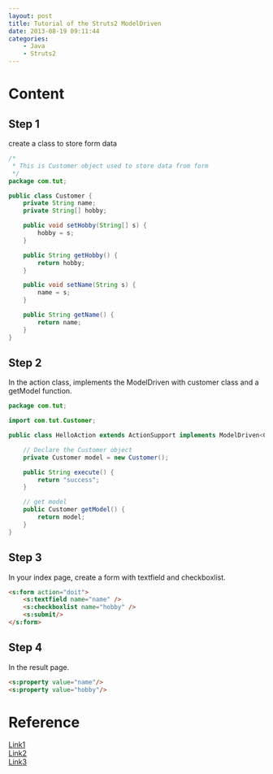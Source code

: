 ```yaml
---
layout: post
title: Tutorial of the Struts2 ModelDriven
date: 2013-08-19 09:11:44
categories:
    - Java
    - Struts2
---
```

Content
===
Step 1
---
create a class to store form data 

``` java
/*
 * This is Customer object used to store data from form
 */
package com.tut;

public class Customer {
    private String name;
    private String[] hobby;

    public void setHobby(String[] s) {
        hobby = s;
    }

    public String getHobby() {
        return hobby;
    }

    public void setName(String s) {
        name = s;
    }

    public String getName() {
        return name;
    }
}
```
Step 2
---
In the action class, implements the ModelDriven with customer class and a getModel function.

``` java
package com.tut;

import com.tut.Customer;

public class HelloAction extends ActionSupport implements ModelDriven<Customer> {

    // Declare the Customer object
    private Customer model = new Customer();

    public String execute() {
        return "success";
    }

    // get model
    public Customer getModel() {
        return model;
    }
}
```
Step 3
---
In your index page, create a form with textfield and checkboxlist.

``` html
<s:form action="doit">
    <s:textfield name="name" />
    <s:checkboxlist name="hobby" />
    <s:submit/>
</s:form>
```
Step 4
---
In the result page.

``` html
<s:property value="name"/>
<s:property value="hobby"/>
```
Reference
===
[Link1](http://www.dzone.com/tutorials/java/struts-2/struts-2-example/struts-2-model-driven-action-example-1.html)  
[Link2](http://www.mkyong.com/struts2/struts-2-modeldriven-example/)  
[Link3](http://blog.yam.com/wsc0918/article/19944613)  
